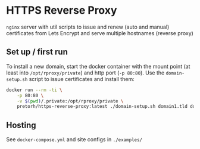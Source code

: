 # HTTPS Reverse Proxy

`nginx` server with util scripts to issue and renew (auto and manual) certificates from Lets Encrypt and
serve multiple hostnames (reverse proxy)

## Set up / first run

To install a new domain, start the docker container with the mount point (at least into `/opt/rproxy/private`)
and http port (`-p 80:80`). Use the `domain-setup.sh` script to issue certificates and install them:

```bash
docker run --rm -ti \
    -p 80:80 \
    -v $(pwd)/.private:/opt/rproxy/private \
    pretorh/https-reverse-proxy:latest ./domain-setup.sh domain1.tld domain2.tld ...
```

## Hosting

See `docker-compose.yml` and site configs in `./examples/`

